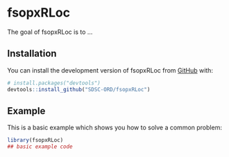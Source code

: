 
# fsopxRLoc

<!-- badges: start -->
<!-- badges: end -->

The goal of fsopxRLoc is to ...

## Installation

You can install the development version of fsopxRLoc from [GitHub](https://github.com/) with:

``` r
# install.packages("devtools")
devtools::install_github("SDSC-ORD/fsopxRLoc")
```

## Example

This is a basic example which shows you how to solve a common problem:

``` r
library(fsopxRLoc)
## basic example code
```
